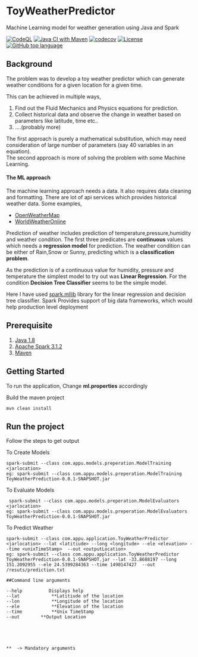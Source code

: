 # ToyWeatherPredictor
Machine Learning model for weather generation using Java and Spark

[![CodeQL](https://github.com/appuv/ToyWeatherPrediction/actions/workflows/codeql-analysis.yml/badge.svg)](https://github.com/appuv/ToyWeatherPrediction/actions/workflows/codeql-analysis.yml) [![Java CI with Maven](https://github.com/appuv/ToyWeatherPrediction/actions/workflows/maven.yml/badge.svg?branch=master)](https://github.com/appuv/ToyWeatherPrediction/actions/workflows/maven.yml) [![codecov](https://codecov.io/github/appuv/ToyWeatherPrediction/graph/badge.svg?token=TNG2SY952Q)](https://codecov.io/github/appuv/ToyWeatherPrediction) [![License](https://img.shields.io/github/license/appuv/ToyWeatherPrediction)](https://github.com/appuv/ToyWeatherPrediction/blob/master/LICENSE) [![GitHub top language](https://img.shields.io/github/languages/top/appuv/ToyWeatherPrediction)]([https://github.com/appuv/ToyWeatherPrediction](https://img.shields.io/github/languages/top/appuv/ToyWeatherPrediction))


## Background
The problem was to develop a toy weather predictor which can generate weather conditions for a given location for a given time.

This can be achieved in multiple ways,  
1. Find out the Fluid Mechanics and Physics equations for prediction.   
2. Collect historical data and observe the change in weather based on parameters like latitude, time etc..  
3. ....(probably more)

The first approach is purely a mathematical substitution, which may need consideration of large number of parameters (say 40 variables in an equation).  
The second approach is more of solving the problem with some Machine Learning.  


#### The ML approach
The machine learning approach needs a data. It also requires data cleaning and formatting. There are lot of api services which provides historical weather data. Some examples,
* [OpenWeatherMap](https://openweathermap.org/api)
* [WorldWeatherOnline](https://developer.worldweatheronline.com/)


Prediction of weather includes prediction of temperature,pressure,humidity and weather condition. The first three predicates are **continuous** values which needs a **regression model** for prediction. The weather condition can be either of Rain,Snow or Sunny, predicting which is a **classification problem**.

As the prediction is of a continuous value for humidity, pressure and temperature the simplest model to try out was **Linear Regression**. For the condition **Decision Tree Classifier** seems to be the simple model.

Here I have used [spark.mllib](https://spark.apache.org/mllib/) library for the linear regression and decision tree classifier. Spark Provides support of big data frameworks, which would help production level deployment


## Prerequisite

1. [Java 1.8](https://www.azul.com/downloads/?version=java-11-lts&package=jdk)
2. [Apache Spark 3.1.2](https://www.apache.org/dyn/closer.lua/spark/spark-3.1.2/spark-3.1.2-bin-hadoop3.2.tgz)
3. [Maven](https://maven.apache.org/)
## Getting Started
To run the application, 
Change **ml.properties** accordingly

Build the maven project

```
mvn clean install  
```

## Run the project
Follow the steps to get output  

To Create Models
```
spark-submit --class com.appu.models.preperation.ModelTraining <jarlocation>
eg: spark-submit --class com.appu.models.preperation.ModelTraining ToyWeatherPrediction-0.0.1-SNAPSHOT.jar
```

To Evaluate Models
```
 spark-submit --class com.appu.models.preperation.ModelEvaluators <jarlocation>
eg: spark-submit --class com.appu.models.preperation.ModelEvaluators ToyWeatherPrediction-0.0.1-SNAPSHOT.jar
```


To Predict Weather
```
spark-submit --class com.appu.application.ToyWeatherPredictor <jarlocation> --lat <latitiude> --long <longitude> --ele <elevation> --time <unixTimeStamp>  --out <outputLocation>
eg: spark-submit --class com.appu.application.ToyWeatherPredictor ToyWeatherPrediction-0.0.1-SNAPSHOT.jar --lat -33.8688197 --long 151.2092955 --ele 24.5399284363 --time 1490147427  --out /resuts/prediction.txt
```


```
##Command line arguments 

--help          Displays help  
--lat            **Latitiude of the location 
--lon            **Longitude of the location
--ele            **Elevation of the location 
--time           **Unix TimeStamp
--out		 **Output Location





**  -> Mandatory arguments  

